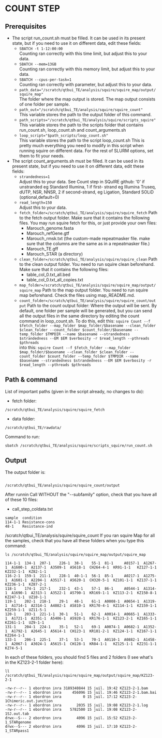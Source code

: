 # COUNT STEP

## Prerequisites

- The script run_count.sh must be filled. It can be used in its present state, but if you need to use it on different data, edit these fields:
	- ```SBATCH -t 1-12:00:00``` \
		Counting ran correctly with this time limit, but adjust this to your data.
	- ```SBATCH --mem=13GB```\
		Counting ran correctly with this memory limit, but adjust this to your data.
	- ```SBATCH --cpus-per-task=1```\
		Counting ran correctly with parameter, but adjust this to your data.
	- ```path_data="/scratch/qtbui_TE/analysis/squire/squire_map/output/squire_map"```\
		The folder where the map output is stored. The map output consists of one folder per sample.
	- ```path_out="/scratch/qtbui_TE/analysis/squire/squire_count"```\
		This variable stores the path to the output folder of this command.
	- ```path_scripts="/scratch/qtbui_TE/analysis/squire/scripts_squire"```\
		This variable stores the path to the scripts folder that contains run_count.sh, loop_count.sh and count_arguments.sh
	- ```loop_script="$path_scripts/loop_count.sh"```\
		This variable stores the path to the script loop_count.sh
	This is pretty much everything you need to modify in this script when running squire on different data. For the rest of SLURM options, set them to fit your needs.
- The script count_arguments.sh must be filled. It can be used in its present state, but if you need to use it on different data, edit these fields:
	- ```strandedness=1```\
		Adjust this to your data. See Count step in SQuIRE github: '0' if unstranded eg Standard Illumina, 1 if first- strand eg Illumina Truseq, dUTP, NSR, NNSR, 2 if second-strand, eg Ligation, Standard SOLiD (optional,default=0)
	- ```read_length=150```\
		Adjust this to your data.
	- ```fetch_folder=/scratch/qtbui_TE/analysis/squire/squire_fetch```
		Path to the fetch output folder. Make sure that it contains the following files. You may run squire fetch for this, or just provide your own files:
	    - Marouch_genome.fasta
	    - Marouch_refGene.gtf
	    - Marouch_rmsk.txt (the custom-made repeatmasker file. make sure that the columns are the same as in a repeatmasker file.)
	    - Marouch_TE.gff
	    - Marouch_STAR (a directory)
	- ```clean_folder=/scratch/qtbui_TE/analysis/squire/squire_clean```
		Path to the clean output folder. You need to run squire clean beforehand. Make sure that it contains the following files:
		- table_col_0.txt_all.bed
		- table_col_0.txt_all_copies.txt
	- ```map_folder=/scratch/qtbui_TE/analysis/squire/squire_map/output/squire_map```
		Path to the map output folder. You need to run squire map beforehand. Check the files using map_README.md.
	- ```count_folder=/scratch/qtbui_TE/analysis/squire/squire_count/output```
		Path to the count output folder: Where the output will be sent. By default, one folder per sample will be generated, but you can send all the output files in the same directory by editing the count command in loop_count.sh. To do this, edit this:
		```squire Count --f $fetch_folder --map_folder $map_folder/$basename --clean_folder $clean_folder --count_folder $count_folder/$basename --temp_folder $TMPDIR --name $basename --strandedness $strandedness --EM $EM $verbosity -r $read_length --pthreads $pthreads```\
		into this:
		```squire Count --f $fetch_folder --map_folder $map_folder/$basename --clean_folder $clean_folder --count_folder $count_folder --temp_folder $TMPDIR --name $basename --strandedness $strandedness --EM $EM $verbosity -r $read_length --pthreads $pthreads```




##  Path & command

List of important paths (given in the script already, no changes to do):
- fetch folder:
```
/scratch/qtbui_TE/analysis/squire/squire_fetch
```

- data folder:
```
/scratch/qtbui_TE/rawdata/
```


Command to run:
```
sbatch /scratch/qtbui_TE/analysis/squire/scripts_squire/run_count.sh
```

## Output


The output folder is:
```

/scratch/qtbui_TE/analysis/squire/squire_count/output
```
After runnin Call WITHOUT the "--subfamily" option, check that you have all of these 10 files:
- call_step_coldata.txt
```
sample	condition
114-1-1	Resistance-cons
48-1	Resistance-ind

```


/scratch/qtbui_TE/analysis/squire/squire_count
If you ran squire Map for all the samples, check that you have all these folders when you type this command:
```
ls /scratch/qtbui_TE/analysis/squire/squire_map/output/squire_map

114-1-1  134-1  207-1    226-1  38-1    55-1  81-1     A0157-1  A1267-1  A1600-1  A2137-1  A3509-1  A5618-1  CH264-4-1  KR91-1-1   KZ127-1-1  KZ232-1-1  KZ82-1-1
116-2-1  159-1  211-1    228-1  40-1-1  56-1  85-1     A0217-1  A1275-1  A1601-1  A2204-1  A3517-1  A5620-1  CH320-5-1  KZ101-1-1  KZ137-1-1  KZ236-1-1  KZ87-2-1
118-1    174-1  217-1    232-1  43-1    57-1  86-1     A0544-1  A1314-1  A1690-1  A2313-1  A3522-1  A5790-1  KR169-1-1  KZ113-2-1  KZ150-8-1  KZ247-1-1  UZ10-1-1
119-1    202-1  218-1    29-1   48-1    61-1  A0008-1  A0654-1  A1319-1  A1714-1  A2314-1  A4082-1  A5810-1  KR170-4-1  KZ114-1-1  KZ159-1-1  KZ259-1-1  UZ11-5-1
120-1    203-1  221-1-1  30-1   51-1    62-1  A0014-1  A0665-1  A1333-1  A1721-1  A2351-1  A5406-1  A5928-1  KR176-1-1  KZ123-2-1  KZ165-1-1  KZ261-1-1  UZ9-1-1
131-1    204-1  224-1    35-1   52-1    69-1  A0074-1  A0682-1  A1352-1  A1792-1  A2645-1  A5614-1  CH123-1  KR181-2-1  KZ124-1-1  KZ167-1-1  KZ264-1-1
133-1    206-1  225-1    37-1   53-1    70-1  A0110-1  A0882-1  A1458-1  A2067-1  A3024-1  A5615-1  CH128-1  KR84-1-1   KZ125-1-1  KZ231-1-1  KZ74-5-1
```

In each of these folders, you should find 5 files and 2 folders (I see what's in the KZ123-2-1 folder here):
```
ll /scratch/qtbui_TE/analysis/squire/squire_map/output/squire_map/KZ123-2-1

-rw-r--r-- 1 ebordron inra 3189340844 15 juil. 19:42 KZ123-2-1.bam
-rw-r--r-- 1 ebordron inra     456096 15 juil. 19:46 KZ123-2-1.bam.bai
-rw-r--r-- 1 ebordron inra          0 15 juil. 17:12 KZ123-2-1Chimeric.out.junction
-rw-r--r-- 1 ebordron inra       2035 15 juil. 19:08 KZ123-2-1.log
-rw-r--r-- 1 ebordron inra    5782500 15 juil. 19:08 KZ123-2-1SJ.out.tab
drwx--S--- 2 ebordron inra       4096 15 juil. 15:52 KZ123-2-1_STARgenome
drwx--S--- 2 ebordron inra       4096 15 juil. 17:10 KZ123-2-1_STARpass1
```
